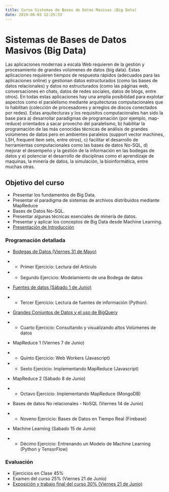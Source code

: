 ```yaml
---
title: Curso Sistemas de Bases de Datos Masivos (Big Data)
date: 2019-06-03 12:25:33
---
```


# Sistemas de Bases de Datos Masivos (Big Data)

Las aplicaciones modernas a escala Web requieren de la gestión y procesamiento de grandes volúmenes de datos (big data). Estas aplicaciones requieren tiempos de respuesta rápidos (adecuados para las aplicaciones online) y gestionan datos estructurados (como las bases de datos relacionales) y datos no estructurados (como las páginas web, conversaciones en chats, datos de redes sociales, datos de blogs, entre otros). En todas estas aplicaciones hay una amplia posibilidad para explotar aspectos como el paralelismo mediante arquitecturas computacionales que lo habilitan (colección de procesadores y arreglos de discos conectados por redes). Estas arquitecturas y los requisitos computacionales han sido la base para a) desarrollar paradigmas de programación (por ejemplo, map-reduce) orientados a sacar provecho del paralelismo, b) habilitar la programación de las más conocidas técnicas de análisis de grandes volúmenes de datos pero en ambientes paralelos (support vector machines, LSH, frequent ítem sets, entre otros), c) facilitar el desarrollo de herramientas computacionales como las bases de datos No-SQL, d) mejorar el desempeño y la gestión de la información en las bodegas de datos y e) potenciar el desarrollo de disciplinas como el aprendizaje de maquinas, la minería de datos, la simulación, la bioinformática, entre muchas otras.

## Objetivo del curso

- Presentar los fundamentos de Big Data.
- Presentar el paradigma de sistemas de archivos distribuidos mediante MapReduce
- Bases de Datos No-SQL.
- Presentar algunas técnicas esenciales de minería de datos.
- Presentar y aplicar los conceptos de Big Data desde Machine Learning.
- [Presentación de Introducción](https://docs.google.com/presentation/d/14_v5hUQCDlb54pXz0V5GWE8BwRKGociSwGtLya5Q4Jc/edit?usp=sharing)

### Programación detallada

- [Bodegas de Datos (Viernes 31 de Mayo)](https://docs.google.com/presentation/d/1R-9joLT70QwXKhHTpe4psH73sn16hkm37byHnrkKe7M/edit?usp=sharing)
- - Primer Ejercicio: Lectura del Artículo
- - Segundo Ejercicio: Modelamiento de una Bodega de datos

- [Fuentes de datos (Sábado 1 de Junio)](https://github.com/seagomezar/BigDataPython/blob/master/src/Cap1/lectura.ipynb)
- - Tercer Ejercicio: Lectura de fuentes de información (Python).
- [Grandes Conjuntos de Datos y el uso de BigQuery](https://towardsdatascience.com/bigquery-without-a-credit-card-discover-learn-and-share-199e08d4a064)
- - Cuarto Ejercicio: Consultando y visualizando altos Volúmenes de datos

- MapReduce 1 (Viernes 7 de Junio)
- - Quinto Ejercicio: Web Workers (Javascript)
- - Sexto Ejercicio: Implementando MapReduce (Javascript)

- MapReduce 2 (Sábado 8 de Junio)
- - Octavo Ejercicio: Implementando MapReduce (MongoDB)

- Bases de datos No relacionales - NoSQL (Viernes 14 de Junio)
- - Noveno Ejercicio: Bases de Datos en Tiempo Real (Firebase)

- Machine Learning (Sabado 15 de Junio)
- - Décimo Ejercicio: Entrenando un Modelo de Machine Learning (Python y TensorFlow)

### Evaluación

- Ejercicios en Clase 45%
- Examen del curso 25% (Viernes 21 de Junio)
- [Exposición y trabajo final del curso 30% (Viernes 21 de Junio)](https://drive.google.com/open?id=18uzP5uGg7OhbEDQIECtT8XtA4jr3NTf9)
